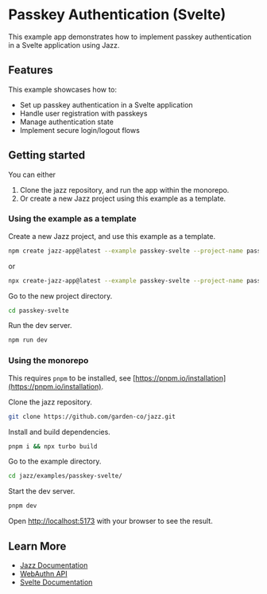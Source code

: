 # Passkey Authentication (Svelte)

This example app demonstrates how to implement passkey authentication in a Svelte application using Jazz.

## Features

This example showcases how to:
- Set up passkey authentication in a Svelte application
- Handle user registration with passkeys
- Manage authentication state
- Implement secure login/logout flows

## Getting started

You can either
1. Clone the jazz repository, and run the app within the monorepo.
2. Or create a new Jazz project using this example as a template.


### Using the example as a template

Create a new Jazz project, and use this example as a template.
```bash
npm create jazz-app@latest --example passkey-svelte --project-name passkey-svelte
```
or
```bash
npx create-jazz-app@latest --example passkey-svelte --project-name passkey-svelte
```

Go to the new project directory.
```bash
cd passkey-svelte
```

Run the dev server.
```bash
npm run dev
```

### Using the monorepo

This requires `pnpm` to be installed, see [https://pnpm.io/installation](https://pnpm.io/installation).

Clone the jazz repository.
```bash
git clone https://github.com/garden-co/jazz.git
```

Install and build dependencies.
```bash
pnpm i && npx turbo build
```

Go to the example directory.
```bash
cd jazz/examples/passkey-svelte/
```

Start the dev server.
```bash
pnpm dev
```

Open [http://localhost:5173](http://localhost:5173) with your browser to see the result.

## Learn More

- [Jazz Documentation](https://jazz.tools/docs/svelte)
- [WebAuthn API](https://developer.mozilla.org/en-US/docs/Web/API/Web_Authentication_API)
- [Svelte Documentation](https://svelte.dev)
